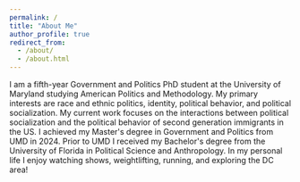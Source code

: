 ```yaml
---
permalink: /
title: "About Me"
author_profile: true
redirect_from: 
  - /about/
  - /about.html
---
```


I am a fifth-year Government and Politics PhD student at the University of Maryland studying American Politics and Methodology. My primary interests are race and ethnic politics, identity, political behavior, and political socialization. My current work focuses on the interactions between political socialization and the political behavior of second generation immigrants in the US. I achieved my Master's degree in Government and Politics from UMD in 2024. Prior to UMD I received my Bachelor's degree from the University of Florida in Political Science and Anthropology. In my personal life I enjoy watching shows, weightlifting, running, and exploring the DC area!
